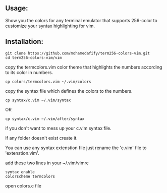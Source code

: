 Usage:
---------------------------------------------------------
Show you the colors for any terminal emulator that supports 256-color to customize your syntax highlighting for vim.

Installation:
---------------------------------------------------------
```
git clone https://github.com/mohamedafify/term256-colors-vim.git
cd term256-colors-vim/vim
```
copy the termcolors.vim color theme that highlights the numbers according to its color in numbers.
```
cp colors/termcolors.vim ~/.vim/colors
```
copy the syntax file which defines the colors to the numbers.
```
cp syntax/c.vim ~/.vim/syntax
```
OR
```
cp syntax/c.vim ~/.vim/after/syntax
```
if you don't want to mess up your c.vim syntax file.

If any folder doesn't exist create it.

You can use any syntax extenstion file just rename the 'c.vim' file to 'extenstion.vim'.

add these two lines in your ~/.vim/vimrc
```
syntax enable
colorscheme termcolors
```

open colors.c file
